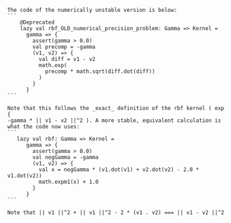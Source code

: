 
    The code of the numerically unstable version is below:
    ```
        @Deprecated
        lazy val rbf_OLD_numerical_precision_problem: Gamma => Kernel =
          gamma => {
            assert(gamma > 0.0)
            val precomp = -gamma
            (v1, v2) => {
              val diff = v1 - v2
              math.exp(
                precomp * math.sqrt(diff.dot(diff))
              )
            }
          }
    ```

    Note that this follows the _exact_ definition of the rbf kernel ( exp {
    -gamma * || v1 - v2 ||^2 ). A more stable, equivalent calculation is
    what the code now uses:
    ```
       lazy val rbf: Gamma => Kernel =
          gamma => {
            assert(gamma > 0.0)
            val negGamma = -gamma
            (v1, v2) => {
              val x = negGamma * (v1.dot(v1) + v2.dot(v2) - 2.0 *
    v1.dot(v2))
              math.expm1(x) + 1.0
            }
          }
    ```

    Note that || v1 ||^2 + || v1 ||^2 - 2 * (v1 . v2) === || v1 - v2 ||^2
